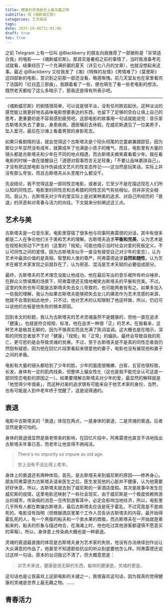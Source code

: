 ```yaml
---
title: 健康的灵魂是世上最无趣之物
subtitle: 观《魂断威尼斯》
categories: 艺术脑袋
tags:
date: 2025-10-06T21:01:00
draft: true
toc: true
---
```


之前 Telegram 上有一位叫 @Blackberry 的朋友向我推荐了一部据称是「非常适合我」的电影——《魂断威尼斯》。那其实是暑假之前的事情了，当时我准备考完试就看，结果经历了一个充满折磨的夏天（详见七八月的文章），也就没想起来这事。最近 @Blackberry 又给我发了《海》《特殊的友情》《男情难了》《莫里斯》这四部新的电影，意识到之前那一部还没看，略感惭愧。前几天室友也在家里看完了法国的「红白蓝三部曲」，我跟着看了一些，便也萌生了看一些老电影的想法。既然老天都给了这么多暗示了，那我还是得有所表示吧。<!--more-->

---

《魂断威尼斯》的剧情很简单，可以说是很平淡，没有任何跌宕起伏。这种淡淡的感觉能让我更好地去品味电影想要表达的东西，也留下了足够的空白让填上自己的思考，更重要的是不容易感到疲劳吧。这部电影的故事用一句话就能说完：音乐家古斯塔夫失去了妻女，身患疾病，遵医嘱前去休假，在威尼斯遇见了一位美男子，坠入爱河，最后在沙滩上看着男孩的身影死去。

如果只看剧情的话，就会觉得这个古斯塔夫是个彻头彻尾的恋童癖兼跟踪狂，因为那位少年显然没有成年，就算成年了也满是小孩子的稚气，而且，电影里有大量的镜头都是古斯塔夫和少年在不同的地点相遇，而古斯塔夫微笑着看着少年。我在看电影的时候一直在提醒自己「道德对叙事而言无足轻重」「不要让品味裹挟自己」，才没有把这部电影当作伪装成文艺片的性变态传记——这当然是玩笑话，实际上并没有那么夸张，而且古斯塔夫从头至尾什么都没干。

先说结论，我不觉得这是一部同性恋电影，或者说，它至少不是在描述现在人们所认知的同性恋。电影里的同性恋和古希腊的同性恋风气有些相似，但并非完全相同。我认为，古斯塔夫对少年的爱实际上是对某种美的追求、对自己所经历的「衰退」的厌恶和对青春与活力的向往。下文就来分别阐述这三点。

## 艺术与美

古斯塔夫是一位音乐家，电影里穿插了很多他与同事阿弗雷德的对话，其中有很多都是二人在争论他们关于美和艺术的理解。古斯塔夫追求**平衡和完美**，认为艺术是在规矩和劳动下产生的（这里的「规矩」可能也暗示当时社会对爱的死板定义，不认可同性之间的爱情，因为古斯塔夫似乎一直没有接受自己对少年的爱恋），认为艺术中最具价值的是真相、智慧和人类的尊严。阿弗雷德追求**自然和随性**，认为艺术在被艺术家发现之前就存在了，认为邪恶、混沌是艺术天赋的必要组成部分。

最终，古斯塔夫的艺术理念没能让他成功，他在最后写出的音乐被所有听众唾弃，在群众义愤填膺的场景下，阿弗雷德还无情地嘲笑古斯塔夫的平衡和完美。不过，这里的失败也有可能是古斯塔夫失去女儿导致的，也可能两者皆有之。如果多加入一些我的理解，我认为如果古斯塔夫能够把失去女儿的痛苦作为艺术灵感的来源，他就不会落到如此地步，只不过，他对艺术的认知限制了他这样做，所以，仍旧可以说他的古板是他失败的根本原因。

回到本文的标题，我认为古斯塔夫的艺术灵魂虽然不是健康的，但他一直在追求「健康」，也就是符合规矩、标准，他在追求一种很「正」的艺术。在我看来，这种艺术是极其无聊的，因为不够真实而且充满了陈词滥调。这大概也是在暗示，深柜的同性恋者放不下对「健康」「规矩」和「正常」的偏执，最终会导致自我的死亡，更可悲的是会导致灵魂的贫瘠。不过，至于古斯塔夫是不是真的同性恋者我仍然抱有疑惑，因为他在回忆片段里看起来很爱他的妻子，电影也没有展现他和妻子之间的矛盾。

电影有大量的镜头都给到了少年的脸，少年的面庞很稚嫩、白皙，五官也很标致，长发，身体有一定的肌肉线条，但整体上偏女性化（这也是我不能完全认可这是一部同性恋电影的原因之一）。如果要理解古斯塔夫对少年的爱，最显然的解释就是「他觉得少年很美」，而这种对美的追求很有可能来自于他艺术家的身份，当然，也有可能是人到中老年终于觉醒了，这是说得通的。

## 衰退

电影中古斯塔夫的「衰退」体现在两点，一是身体的衰退，二是灵魂的衰退。后者显然是更可怕的。

身体的衰退很显然是衰老带来的影响，在回忆片段中，阿弗雷德也直言不讳地指出古斯塔夫年事已高，而老年让他变得不再纯洁。

> There's no impurity so impure as old age.
> 
> 世上没有不洁比得上老年。

身体上的衰退还有两种体现。首先，是古斯塔夫来到威尼斯的原因——修养身心。朋友阿弗雷德为古斯塔夫请来医生之后，医生发现他的心脏并不健康，认为他需要好好休息，所以，古斯塔夫就去到了威尼斯的一家酒店度假。其次是故事中发生在威尼斯的疫情，这里电影还映射了一些社会现实，由于威尼斯是一个极度依赖旅游业的城市，传染病的消息一旦传到游客耳中，必定会影响当地经济，所以，电影里几乎所有人都在欺骗古斯塔夫，最后古斯塔夫应该是死于霍乱，不过究竟是不是病死的，电影没有指明（但根据酒店里某个工作人员告诉古斯塔夫的内容，最开始得霍乱死的人，有一个黑瘦的船夫和一个卖水果的商贩，而古斯塔夫在一开始就是乘船来的，船夫的形象与描述吻合，在海滩上时，他也吃过其他游客都谨慎不愿意买的草莓）。所以，身体患上传染病大概也是一种衰退。

灵魂的衰退最直接的体现是古斯塔夫身为艺术家的失败，他没有办法继续创作出让大众满意的作品了，他甚至不知道那些抗议的听众到底要他怎么样。阿弗雷德还说过这样一句话，原本的台词我记不清了，但大概意思是：

> 对艺术来说，健康是很无聊的东西，躯体的健康是，灵魂的更是。

这句话也是让我喜欢上这部电影的关键之一，我很喜欢这句话，因为我真的觉得健康的灵魂是世界上最无趣之物。……

## 青春活力
